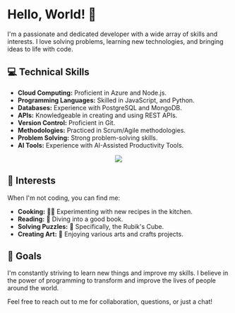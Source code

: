 # Hello, World! 👋

I'm a passionate and dedicated developer with a wide array of skills and interests. I love solving problems, learning new technologies, and bringing ideas to life with code.

## 💻 Technical Skills

- **Cloud Computing:** Proficient in Azure and Node.js.
- **Programming Languages:** Skilled in JavaScript, and Python.
- **Databases:** Experience with PostgreSQL and MongoDB.
- **APIs:** Knowledgeable in creating and using REST APIs.
- **Version Control:** Proficient in Git.
- **Methodologies:** Practiced in Scrum/Agile methodologies.
- **Problem Solving:** Strong problem-solving skills.
- **AI Tools:** Experience with AI-Assisted Productivity Tools.

<p align="center">
  <a href="https://skillicons.dev">
    <img src="https://skillicons.dev/icons?i=azure,aws,nodejs,js,py,postgres,mongodb,git,ai" />
  </a>
</p>

## 🎨 Interests

When I'm not coding, you can find me:

- **Cooking:** 👨‍🍳 Experimenting with new recipes in the kitchen.
- **Reading:** 📖 Diving into a good book.
- **Solving Puzzles:** 🧩 Specifically, the Rubik's Cube.
- **Creating Art:** 🎨 Enjoying various arts and crafts projects.

## 🎯 Goals

I'm constantly striving to learn new things and improve my skills. I believe in the power of programming to transform and improve the lives of people around the world.

Feel free to reach out to me for collaboration, questions, or just a chat!
